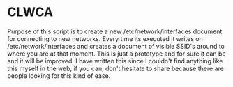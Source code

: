 # CLWCA
Purpose of this script is to create a new /etc/network/interfaces document for connecting to new networks. Every time its executed it writes on /etc/network/interfaces and creates a document of visible SSID's around to where you are at that moment. This is just a prototype and for sure it can be and it will be improved.
I have written this since I couldn't find anything like this myself in the web, if you can, don't hesitate to share because there are people looking for this kind of ease.
